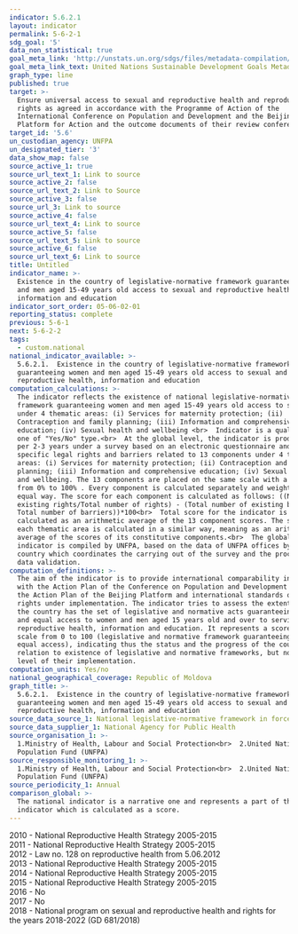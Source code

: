 ```yaml
---
indicator: 5.6.2.1
layout: indicator
permalink: 5-6-2-1
sdg_goal: '5'
data_non_statistical: true
goal_meta_link: 'http://unstats.un.org/sdgs/files/metadata-compilation/Metadata-Goal-5.pdf'
goal_meta_link_text: United Nations Sustainable Development Goals Metadata (pdf 634kB)
graph_type: line
published: true
target: >-
  Ensure universal access to sexual and reproductive health and reproductive
  rights as agreed in accordance with the Programme of Action of the
  International Conference on Population and Development and the Beijing
  Platform for Action and the outcome documents of their review conferences
target_id: '5.6'
un_custodian_agency: UNFPA
un_designated_tier: '3'
data_show_map: false
source_active_1: true
source_url_text_1: Link to source
source_active_2: false
source_url_text_2: Link to Source
source_active_3: false
source_url_3: Link to source
source_active_4: false
source_url_text_4: Link to source
source_active_5: false
source_url_text_5: Link to source
source_active_6: false
source_url_text_6: Link to source
title: Untitled
indicator_name: >-
  Existence in the country of legislative-normative framework guaranteeing women
  and men aged 15-49 years old access to sexual and reproductive health,
  information and education
indicator_sort_order: 05-06-02-01
reporting_status: complete
previous: 5-6-1
next: 5-6-2-2
tags:
  - custom.national
national_indicator_available: >-
  5.6.2.1.  Existence in the country of legislative-normative framework
  guaranteeing women and men aged 15-49 years old access to sexual and
  reproductive health, information and education
computation_calculations: >-
  The indicator reflects the existence of national legislative-normative
  framework guaranteeing women and men aged 15-49 years old access to services
  under 4 thematic areas: (i) Services for maternity protection; (ii)
  Contraception and family planning; (iii) Information and comprehensive
  education; (iv) Sexual health and wellbeing <br>  Indicator is a qualitative
  one of "Yes/No" type.<br>  At the global level, the indicator is produced once
  per 2-3 years under a survey based on an electronic questionnaire and measures
  specific legal rights and barriers related to 13 components under 4 thematic
  areas: (i) Services for maternity protection; (ii) Contraception and family
  planning; (iii) Information and comprehensive education; (iv) Sexual health
  and wellbeing. The 13 components are placed on the same scale with a score
  from 0% to 100% . Every component is calculated separately and weighted in
  equal way. The score for each component is calculated as follows: ((Number of
  existing rights/Total number of rights) - (Total number of existing barriers /
  Total number of barriers))*100<br>  Total score for the indicator is
  calculated as an arithmetic average of the 13 component scores. The score for
  each thematic area is calculated in a similar way, meaning as an arithmetic
  average of the scores of its constitutive components.<br>  The global
  indicator is compiled by UNFPA, based on the data of UNFPA offices by the
  country which coordinates the carrying out of the survey and the process of
  data validation.
computation_definitions: >-
  The aim of the indicator is to provide international comparability in line
  with the Action Plan of the Conference on Population and Development in 1994,
  the Action Plan of the Beijing Platform and international standards of human
  rights under implementation. The indicator tries to assess the extent to which
  the country has the set of legislative and normative acts guaranteeing full
  and equal access to women and men aged 15 years old and over to services of
  reproductive health, information and education. It represents a score on a
  scale from 0 to 100 (legislative and normative framework guaranteeing full and
  equal access), indicating thus the status and the progress of the country in
  relation to existence of legislative and normative frameworks, but not the
  level of their implementation.
computation_units: Yes/no
national_geographical_coverage: Republic of Moldova
graph_title: >-
  5.6.2.1.  Existence in the country of legislative-normative framework
  guaranteeing women and men aged 15-49 years old access to sexual and
  reproductive health, information and education
source_data_source_1: National legislative-normative framework in force
source_data_supplier_1: National Agency for Public Health
source_organisation_1: >-
  1.Ministry of Health, Labour and Social Protection<br>  2.United Nations
  Population Fund (UNFPA)
source_responsible_monitoring_1: >-
  1.Ministry of Health, Labour and Social Protection<br>  2.United Nations
  Population Fund (UNFPA)
source_periodicity_1: Annual
comparison_global: >-
  The national indicator is a narrative one and represents a part of the global
  indicator which is calculated as a score.
---
```

2010 - National Reproductive Health Strategy 2005-2015 <br>
2011 - National Reproductive Health Strategy 2005-2015 <br>
2012 - Law no. 128 on reproductive health from 5.06.2012 <br>
2013 - National Reproductive Health Strategy 2005-2015 <br>
2014 - National Reproductive Health Strategy 2005-2015 <br>
2015 - National Reproductive Health Strategy 2005-2015 <br>
2016 - No <br>
2017 - No <br>
2018 - National program on sexual and reproductive health and rights for the years 2018-2022 (GD 681/2018)